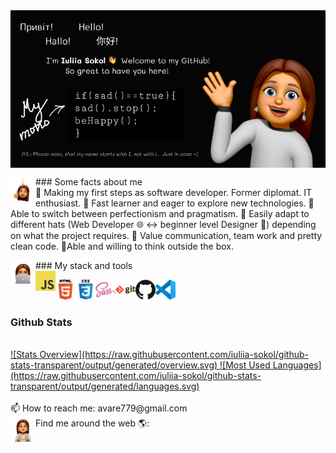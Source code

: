 
<img align="center" alt="iuliia-hero-pic" width="800px" src="https://raw.githubusercontent.com/iuliia-sokol/iuliia-sokol/main/assets/iuliias-pic.png" />
<br>

<!-- #iuliia-sokol { 
  position: Ukraine :ua:; 
  background: diplomacy :arrow_right: IT; 
  color: :blue_heart::yellow_heart:;
  font-style: Clear Code;
  display: flex(ible) like water ; 
} -->
<img align="left" alt="iuliia-info-pic" width="40px" src="https://raw.githubusercontent.com/iuliia-sokol/iuliia-sokol/main/assets/iuliia1.png"/> ### Some facts about me
<br>
:crystal_ball: Making my first steps as software developer. Former diplomat. IT enthusiast.
:crystal_ball: Fast learner and eager to explore new technologies. 
:crystal_ball: Able to switch between perfectionism and pragmatism. 
:crystal_ball: Easily adapt to different hats (Web Developer 🌐 :left_right_arrow: beginner level Designer 🎨) depending on what the project requires. 
:crystal_ball: Value communication, team work and pretty clean code. 
:crystal_ball:Able and willing to think outside the box.

<img align="left" alt="iuliia-stack-pic" width="40px" src="https://raw.githubusercontent.com/iuliia-sokol/iuliia-sokol/main/assets/iuliia3.png"/> ### My stack and tools
<br>
<img align="left" alt="JavaScript" width="32px" src="https://raw.githubusercontent.com/github/explore/80688e429a7d4ef2fca1e82350fe8e3517d3494d/topics/javascript/javascript.png" />

<img align="left" alt="HTML5" width="32px" src="https://raw.githubusercontent.com/github/explore/80688e429a7d4ef2fca1e82350fe8e3517d3494d/topics/html/html.png" />

<img align="left" alt="CSS3" width="32px" src="https://raw.githubusercontent.com/github/explore/80688e429a7d4ef2fca1e82350fe8e3517d3494d/topics/css/css.png" />

<img align="left" alt="Sass" width="32px" src="https://raw.githubusercontent.com/github/explore/80688e429a7d4ef2fca1e82350fe8e3517d3494d/topics/sass/sass.png" />

<img align="left" alt="Git" width="32px" src="https://raw.githubusercontent.com/github/explore/80688e429a7d4ef2fca1e82350fe8e3517d3494d/topics/git/git.png" />

<img align="left" alt="GitHub" width="32px" src="https://raw.githubusercontent.com/github/explore/78df643247d429f6cc873026c0622819ad797942/topics/github/github.png" />

<img alt="Visual Studio Code" width="32px" src="https://raw.githubusercontent.com/github/explore/80688e429a7d4ef2fca1e82350fe8e3517d3494d/topics/visual-studio-code/visual-studio-code.png" />

### Github Stats
<br>
<a href='https://github.com/iuliia-sokol/github-stats-transparent'>  
![Stats Overview](https://raw.githubusercontent.com/iuliia-sokol/github-stats-transparent/output/generated/overview.svg)
![Most Used Languages](https://raw.githubusercontent.com/iuliia-sokol/github-stats-transparent/output/generated/languages.svg)
</a>
<br>

<br>
📫 How to reach me: avare779@gmail.com

<br>
<img align="left" alt="iuliia-info-pic" width="40px" src="https://raw.githubusercontent.com/iuliia-sokol/iuliia-sokol/main/assets/iuliia2.png"/>Find me around the web 🌎:

